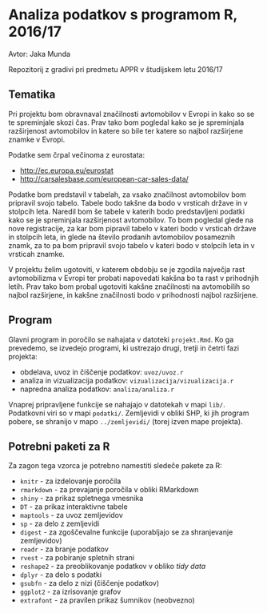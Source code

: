 # Analiza podatkov s programom R, 2016/17

Avtor: Jaka Munda

Repozitorij z gradivi pri predmetu APPR v študijskem letu 2016/17

## Tematika

Pri projektu bom obravnaval značilnosti avtomobilov v Evropi in kako so se te spreminjale skozi čas. Prav tako bom pogledal kako se je spreminjala razširjenost avtomobilov in katere so bile ter katere so najbol razširjene znamke v Evropi. 

Podatke sem črpal večinoma z eurostata:

- http://ec.europa.eu/eurostat
- http://carsalesbase.com/european-car-sales-data/

Podatke bom predstavil v tabelah, za vsako značilnost avtomobilov bom pripravil svojo tabelo. Tabele bodo takšne da bodo v vrsticah države in v stolpcih leta. Naredil bom še tabele v katerih bodo predstavljeni podatki kako se je spreminjala razširjenost avtomobilov. To bom pogledal glede na nove registracije, za kar bom pipravil tabelo v kateri bodo v vrsticah države in stolpcih leta, in glede na število prodanih avtomobilov posameznih znamk, za to pa bom pripravil svojo tabelo v kateri bodo v stolpcih leta in v vrsticah znamke.

V projektu želim ugotoviti, v katerem obdobju se je zgodila največja rast avtomobilizma v Evropi ter probati napovedati kakšna bo ta rast v prihodnjih letih. Prav tako bom probal ugotoviti kakšne značilnosti na avtomobilih so najbol razširjene, in kakšne značilnosti bodo v prihodnosti najbol razširjene.

## Program

Glavni program in poročilo se nahajata v datoteki `projekt.Rmd`. Ko ga prevedemo,
se izvedejo programi, ki ustrezajo drugi, tretji in četrti fazi projekta:

* obdelava, uvoz in čiščenje podatkov: `uvoz/uvoz.r`
* analiza in vizualizacija podatkov: `vizualizacija/vizualizacija.r`
* napredna analiza podatkov: `analiza/analiza.r`

Vnaprej pripravljene funkcije se nahajajo v datotekah v mapi `lib/`. Podatkovni
viri so v mapi `podatki/`. Zemljevidi v obliki SHP, ki jih program pobere, se
shranijo v mapo `../zemljevidi/` (torej izven mape projekta).

## Potrebni paketi za R

Za zagon tega vzorca je potrebno namestiti sledeče pakete za R:

* `knitr` - za izdelovanje poročila
* `rmarkdown` - za prevajanje poročila v obliki RMarkdown
* `shiny` - za prikaz spletnega vmesnika
* `DT` - za prikaz interaktivne tabele
* `maptools` - za uvoz zemljevidov
* `sp` - za delo z zemljevidi
* `digest` - za zgoščevalne funkcije (uporabljajo se za shranjevanje zemljevidov)
* `readr` - za branje podatkov
* `rvest` - za pobiranje spletnih strani
* `reshape2` - za preoblikovanje podatkov v obliko *tidy data*
* `dplyr` - za delo s podatki
* `gsubfn` - za delo z nizi (čiščenje podatkov)
* `ggplot2` - za izrisovanje grafov
* `extrafont` - za pravilen prikaz šumnikov (neobvezno)
